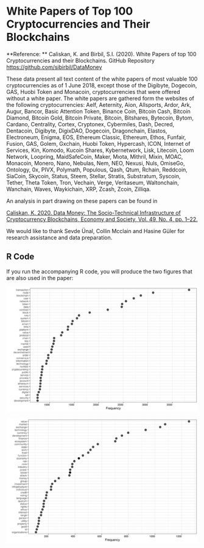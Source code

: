# White Papers of Top 100 Cryptocurrencies and Their Blockchains

**Reference: ** Caliskan, K. and Birbil, S.I. (2020). White Papers of
top 100 Cryptocurrencies and their Blockchains. GitHub Repository
https://github.com/sibirbil/DataMoney

These data present all text content of the white papers of most
valuable 100 cryptocurrencies as of 1 June 2018, except those of the
Digibyte, Dogecoin, GAS, Huobi Token and Monacoin, cryptocurrencies
that were offered without a white paper. The white papers are gathered
form the websites of the following cryptocurrencies: Aelf, Aeternity,
Aion, Allsports, Ardor, Ark, Augur, Bancor, Basic Attention Token,
Binance Coin, Bitcoin Cash, Bitcoin Diamond, Bitcoin Gold, Bitcoin
Private, Bitcoin, Bitshares, Bytecoin, Bytom, Cardano, Centrality,
Cortex, Cryptonex, Cybermiles, Dash, Decred, Dentacoin, Digibyte,
DigixDAO, Dogecoin, Dragonchain, Elastos, Electroneum, Enigma, EOS,
Ethereum Classic, Ethereum, Ethos, Funfair, Fusion, GAS, Golem,
Gxchain, Huobi Token, Hypercash, ICON, Internet of Services, Kin,
Komodo, Kucoin Shares, Kybernetwork, Lisk, Litecoin, Loom Network,
Loopring, MaidSafeCoin, Maker, Mıota, Mithril, Mixin, MOAC, Monacoin,
Monero, Nano, Nebulas, Nem, NEO, Nexusi, Nuls, OmiseGo, Ontology, 0x,
PIVX, Polymath, Populous, Qash, Qtum, Rchain, Reddcoin, SiaCoin,
Skycoin, Status, Steem, Stellar, Stratis, Substratum, Syscoin, Tether,
Theta Token, Tron, Vechain, Verge, Veritaseum, Waltonchain, Wanchain,
Waves, Waykichain, XRP, Zcash, Zcoin, Zilliqa.

An analysis in part drawing on these papers can be found in

[Caliskan, K. 2020.  Data Money: The Socio-Technical Infrastructure of
Cryptocurrency Blockchains, Economy and Society, Vol. 49, No. 4,
pp. 1–22.](https://papers.ssrn.com/sol3/papers.cfm?abstract_id=3372015)

We would like to thank Sevde Ünal, Collin Mcclain and Hasine Güler for
research assistance and data preparation.

## R Code

If you run the accompanying R code, you will produce the two figures
that are also used in the paper:

![terms](img/term_frequencies_wp.png)

![socialterms](img/social_science_term_frequencies_wp.png)


